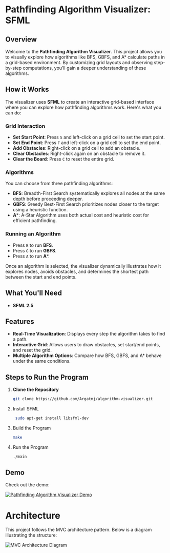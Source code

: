 # Pathfinding Algorithm Visualizer: SFML 

## Overview
Welcome to the **Pathfinding Algorithm Visualizer**. 
This project allows you to visually explore how algorithms like BFS, GBFS, and A* calculate paths in a grid-based environment. By customizing grid layouts and observing step-by-step computations, you’ll gain a deeper understanding of these algorithms.

## How it Works

The visualizer uses **SFML** to create an interactive grid-based interface where you can explore how pathfinding algorithms work. Here's what you can do:  

### Grid Interaction
- **Set Start Point**: Press `S` and left-click on a grid cell to set the start point.  
- **Set End Point**: Press `F` and left-click on a grid cell to set the end point.  
- **Add Obstacles**: Right-click on a grid cell to add an obstacle.  
- **Clear Obstacles**: Right-click again on an obstacle to remove it.  
- **Clear the Board**: Press `C` to reset the entire grid.

### Algorithms
You can choose from three pathfinding algorithms:  
- **BFS**: Breadth-First Search systematically explores all nodes at the same depth before proceeding deeper.  
- **GBFS**: Greedy Best-First Search prioritizes nodes closer to the target using a heuristic function.  
- **A***: A-Star Algorithm uses both actual cost and heuristic cost for efficient pathfinding.  

### Running an Algorithm
- Press `B` to run **BFS**.  
- Press `G` to run **GBFS**.  
- Press `A` to run **A***.  

Once an algorithm is selected, the visualizer dynamically illustrates how it explores nodes, avoids obstacles, and determines the shortest path between the start and end points.

## What You'll Need
- **SFML 2.5**

## Features
- **Real-Time Visualization**: Displays every step the algorithm takes to find a path.
- **Interactive Grid**: Allows users to draw obstacles, set start/end points, and reset the grid.
- **Multiple Algorithm Options**: Compare how BFS, GBFS, and A* behave under the same conditions.

## Steps to Run the Program

1. **Clone the Repository**  
   ```bash
   git clone https://github.com/Argatmj/algorithm-visualizer.git
2. Install SFML
   ```bash
    sudo apt-get install libsfml-dev
4. Build the Program 
   ```bash
   make
6. Run the Program
   ```bash
   ./main 
## Demo
Check out the demo:

[![Pathfinding Algorithm Visualizer Demo](https://img.youtube.com/vi/IgNzDYCisxY/0.jpg)](https://www.youtube.com/watch?v=IgNzDYCisxY)

# Architecture

This project follows the MVC architecture pattern. Below is a diagram illustrating the structure:

![MVC Architecture Diagram](src/mvc.png "MVC Diagram")

